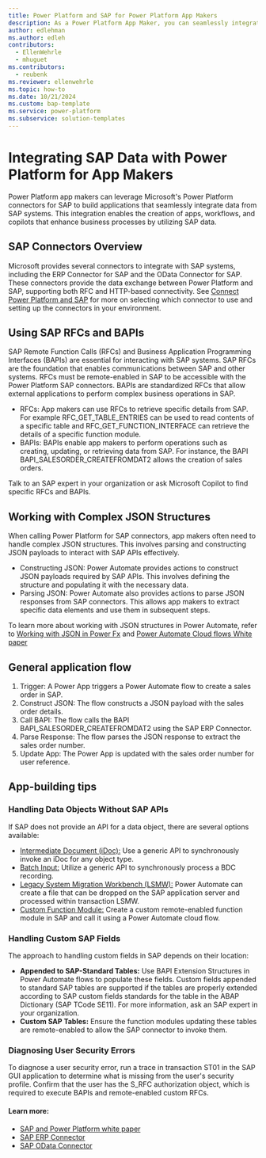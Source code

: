 ```yaml
---
title: Power Platform and SAP for Power Platform App Makers
description: As a Power Platform App Maker, you can seamlessly integrate your SAP systems in your Power Platform applications. This guide describes key concepts to understand when integrating data from your SAP systems in Power Platform applications.
author: edlehman
ms.author: edleh
contributors:
  - EllenWehrle
  - mhuguet
ms.contributors:
  - reubenk
ms.reviewer: ellenwehrle
ms.topic: how-to
ms.date: 10/21/2024
ms.custom: bap-template
ms.service: power-platform
ms.subservice: solution-templates
---
```

# Integrating SAP Data with Power Platform for App Makers
Power Platform app makers can leverage Microsoft's Power Platform connectors for SAP to build applications that seamlessly integrate data from SAP systems. This integration enables the creation of apps, workflows, and copilots that enhance business processes by utilizing SAP data.
## SAP Connectors Overview
Microsoft provides several connectors to integrate with SAP systems, including the ERP Connector for SAP and the OData Connector for SAP. These connectors provide the data exchange between Power Platform and SAP, supporting both RFC and HTTP-based connectivity. See [Connect Power Platform and SAP](/power-platform/sap/connect-power-platform-and-SAP) for more on selecting which connector to use and setting up the connectors in your environment.
## Using SAP RFCs and BAPIs
SAP Remote Function Calls (RFCs) and Business Application Programming Interfaces (BAPIs) are essential for interacting with SAP systems.
SAP RFCs are the foundation that enables communications between SAP and other systems. RFCs must be remote-enabled in SAP to be accessible with the Power Platform SAP connectors. BAPIs are standardized RFCs that allow external applications to perform complex business operations in SAP. 
- RFCs: App makers can use RFCs to retrieve specific details from SAP. For example RFC_GET_TABLE_ENTRIES can be used to read contents of a specific table and RFC_GET_FUNCTION_INTERFACE can retrieve the details of a specific function module.
- BAPIs: BAPIs enable app makers to perform operations such as creating, updating, or retrieving data from SAP. For instance, the BAPI BAPI_SALESORDER_CREATEFROMDAT2 allows the creation of sales orders.

Talk to an SAP expert in your organization or ask Microsoft Copilot to find specific RFCs and BAPIs.

## Working with Complex JSON Structures
When calling Power Platform for SAP connectors, app makers often need to handle complex JSON structures. This involves parsing and constructing JSON payloads to interact with SAP APIs effectively.
- Constructing JSON: Power Automate provides actions to construct JSON payloads required by SAP APIs. This involves defining the structure and populating it with the necessary data.
- Parsing JSON: Power Automate also provides actions to parse JSON responses from SAP connectors. This allows app makers to extract specific data elements and use them in subsequent steps.

To learn more about working with JSON structures in Power Automate, refer to [Working with JSON in Power Fx](/power-platform/power-fx/working-with-json) and [Power Automate Cloud flows White paper](https://lnkd.in/guhjGaVG)

## General application flow
1.	Trigger: A Power App triggers a Power Automate flow to create a sales order in SAP.
2.	Construct JSON: The flow constructs a JSON payload with the sales order details.
3.	Call BAPI: The flow calls the BAPI BAPI_SALESORDER_CREATEFROMDAT2 using the SAP ERP Connector.
4.	Parse Response: The flow parses the JSON response to extract the sales order number.
5.	Update App: The Power App is updated with the sales order number for user reference.

## App-building tips
### Handling Data Objects Without SAP APIs

If SAP does not provide an API for a data object, there are several options available:

- [Intermediate Document (iDoc):](https://help.sap.com/docs/SAP_S4HANA_ON-PREMISE/7b24a64d9d0941bda1afa753263d9e39/3854b753128eb44ce10000000a174cb4.html) Use a generic API to synchronously invoke an iDoc for any object type.
- [Batch Input:](https://help.sap.com/doc/saphelp_snc70/7.0/en-US/69/c250274ba111d189750000e8322d00/content.htm?no_cache=true#:%7E:text=Batch%20input%20is%20one%20of%20the%20primary%20ways,legacy%20system%20into%20a%20newly%20installed%20SAP%20system) Utilize a generic API to synchronously process a BDC recording.
- [Legacy System Migration Workbench (LSMW):](https://help.sap.com/doc/saphelp_nw73ehp1/7.31.19/en-US/4d/afeb6ad8f66d57e10000000a42189e/content.htm?no_cache=true) Power Automate can create a file that can be dropped on the SAP application server and processed within transaction LSMW.
- [Custom Function Module:](https://help.sap.com/doc/saphelp_nw75/7.5.5/en-US/c8/19764143b111d1896f0000e8322d00/content.htm?no_cache=true) Create a custom remote-enabled function module in SAP and call it using a Power Automate cloud flow.

### Handling Custom SAP Fields

The approach to handling custom fields in SAP depends on their location:
- **Appended to SAP-Standard Tables:** Use BAPI Extension Structures in Power Automate flows to populate these fields. Custom fields appended to standard SAP tables are supported if the tables are properly extended according to SAP custom fields standards for the table in the ABAP Dictionary (SAP TCode SE11). For more information, ask an SAP expert in your organization.
- **Custom SAP Tables:** Ensure the function modules updating these tables are remote-enabled to allow the SAP connector to invoke them.

### Diagnosing User Security Errors

To diagnose a user security error, run a trace in transaction ST01 in the SAP GUI application to determine what is missing from the user's security profile. Confirm that the user has the S_RFC authorization object, which is required to execute BAPIs and remote-enabled custom RFCs.

#### Learn more:
 - [SAP and Power Platform white paper](https://go.microsoft.com/fwlink/?linkid=2294900)
 - [SAP ERP Connector](/connectors/saperp/)
 - [SAP OData Connector](/connectors/sapodata/)